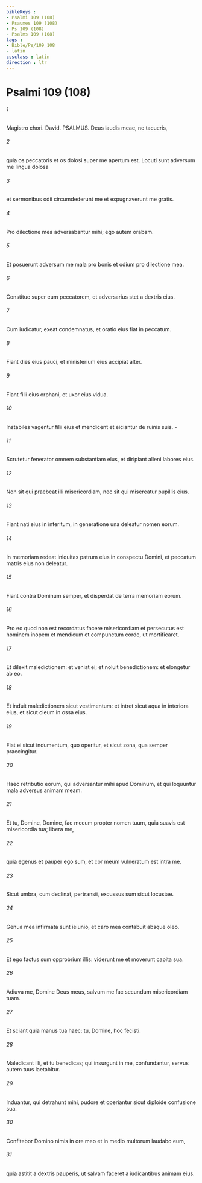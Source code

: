 ```yaml
---
bibleKeys : 
- Psalmi 109 (108)
- Psaumes 109 (108)
- Ps 109 (108)
- Psalms 109 (108)
tags : 
- Bible/Ps/109_108
- latin
cssclass : latin
direction : ltr
---
```


# Psalmi 109 (108)

###### 1
Magistro chori. David. PSALMUS. Deus laudis meae, ne tacueris,
###### 2
quia os peccatoris et os dolosi super me apertum est. Locuti sunt adversum me lingua dolosa
###### 3
et sermonibus odii circumdederunt me et expugnaverunt me gratis.
###### 4
Pro dilectione mea adversabantur mihi; ego autem orabam.
###### 5
Et posuerunt adversum me mala pro bonis et odium pro dilectione mea.
###### 6
Constitue super eum peccatorem, et adversarius stet a dextris eius.
###### 7
Cum iudicatur, exeat condemnatus, et oratio eius fiat in peccatum.
###### 8
Fiant dies eius pauci, et ministerium eius accipiat alter.
###### 9
Fiant filii eius orphani, et uxor eius vidua.
###### 10
Instabiles vagentur filii eius et mendicent et eiciantur de ruinis suis. -
###### 11
Scrutetur fenerator omnem substantiam eius, et diripiant alieni labores eius.
###### 12
Non sit qui praebeat illi misericordiam, nec sit qui misereatur pupillis eius.
###### 13
Fiant nati eius in interitum, in generatione una deleatur nomen eorum.
###### 14
In memoriam redeat iniquitas patrum eius in conspectu Domini, et peccatum matris eius non deleatur.
###### 15
Fiant contra Dominum semper, et disperdat de terra memoriam eorum.
###### 16
Pro eo quod non est recordatus facere misericordiam et persecutus est hominem inopem et mendicum et compunctum corde, ut mortificaret.
###### 17
Et dilexit maledictionem: et veniat ei; et noluit benedictionem: et elongetur ab eo.
###### 18
Et induit maledictionem sicut vestimentum: et intret sicut aqua in interiora eius, et sicut oleum in ossa eius.
###### 19
Fiat ei sicut indumentum, quo operitur, et sicut zona, qua semper praecingitur.
###### 20
Haec retributio eorum, qui adversantur mihi apud Dominum, et qui loquuntur mala adversus animam meam.
###### 21
Et tu, Domine, Domine, fac mecum propter nomen tuum, quia suavis est misericordia tua; libera me, 
###### 22
quia egenus et pauper ego sum, et cor meum vulneratum est intra me.
###### 23
Sicut umbra, cum declinat, pertransii, excussus sum sicut locustae.
###### 24
Genua mea infirmata sunt ieiunio, et caro mea contabuit absque oleo.
###### 25
Et ego factus sum opprobrium illis: viderunt me et moverunt capita sua.
###### 26
Adiuva me, Domine Deus meus, salvum me fac secundum misericordiam tuam.
###### 27
Et sciant quia manus tua haec: tu, Domine, hoc fecisti.
###### 28
Maledicant illi, et tu benedicas; qui insurgunt in me, confundantur, servus autem tuus laetabitur.
###### 29
Induantur, qui detrahunt mihi, pudore et operiantur sicut diploide confusione sua.
###### 30
Confitebor Domino nimis in ore meo et in medio multorum laudabo eum,
###### 31
quia astitit a dextris pauperis, ut salvam faceret a iudicantibus animam eius.
